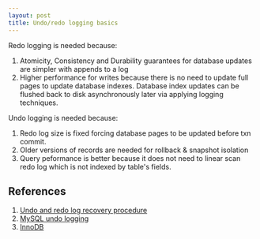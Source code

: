```yaml
---
layout: post
title: Undo/redo logging basics
---
```


Redo logging is needed because:
1. Atomicity, Consistency and Durability guarantees for database updates are simpler with appends to a log
2. Higher performance for writes because there is no need to update full pages to update database indexes. Database index updates can be flushed back to disk asynchronously later via applying logging techniques.

Undo logging is needed because:
1. Redo log size is fixed forcing database pages to be updated before txn commit.
2. Older versions of records are needed for rollback & snapshot isolation
3. Query peformance is better because it does not need to linear scan redo log which is not indexed by table's fields.

## References

1. [Undo and redo log recovery procedure](https://blog.cykerway.com/posts/2018/11/18/database-undo-log-and-redo-log.html)
2. [MySQL undo logging](https://blog.jcole.us/2014/04/16/the-basics-of-the-innodb-undo-logging-and-history-system/)
3. [InnoDB](https://blog.jcole.us/innodb/)